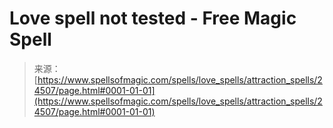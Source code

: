 <!--yml
category: 未分类
date: 2024-06-12 19:10:27
-->

# Love spell not tested - Free Magic Spell

> 来源：[https://www.spellsofmagic.com/spells/love_spells/attraction_spells/24507/page.html#0001-01-01](https://www.spellsofmagic.com/spells/love_spells/attraction_spells/24507/page.html#0001-01-01)